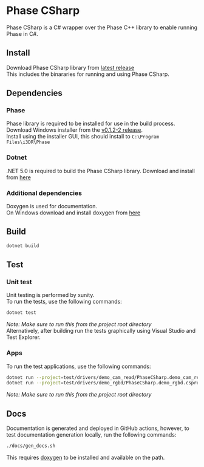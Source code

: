 # Phase CSharp
Phase CSharp is a C# wrapper over the Phase C++ library to enable running Phase in C#.

## Install
Download Phase CSharp library from [latest release](https://github.com/i3drobotics/phase-csharp/releases)  
This includes the binararies for running and using Phase CSharp.

## Dependencies
### Phase
Phase library is required to be installed for use in the build process.  
Download Windows installer from the [v0.1.2-2 release](https://github.com/i3drobotics/phase/releases/tag/v0.1.2-2).  
Install using the installer GUI, this should install to `C:\Program Files\i3DR\Phase`
### Dotnet
.NET 5.0 is required to build the Phase CSharp library. Download and install from [here](https://dotnet.microsoft.com/en-us/download/dotnet/5.0)

### Additional dependencies
Doxygen is used for documentation.  
On Windows download and install doxygen from [here](https://www.doxygen.nl/download.html)

## Build
```bash
dotnet build
```

## Test

### Unit test
Unit testing is performed by xunity.  
To run the tests, use the following commands:
```bash
dotnet test
```
*Note: Make sure to run this from the project root directory*  
Alternatively, after building run the tests graphically using Visual Studio and Test Explorer.  

### Apps
To run the test applications, use the following commands:
```bash
dotnet run --project=test/drivers/demo_cam_read/PhaseCSharp.demo_cam_read.csproj 
dotnet run --project=test/drivers/demo_rgbd/PhaseCSharp.demo_rgbd.csproj 
```

*Note: Make sure to run this from the project root directory*

## Docs
Documentation is generated and deployed in GitHub actions, however, to test documentation generation locally, run the following commands:
```bash
./docs/gen_docs.sh
```
This requires [doxygen](https://www.doxygen.nl/index.html) to be installed and available on the path.
